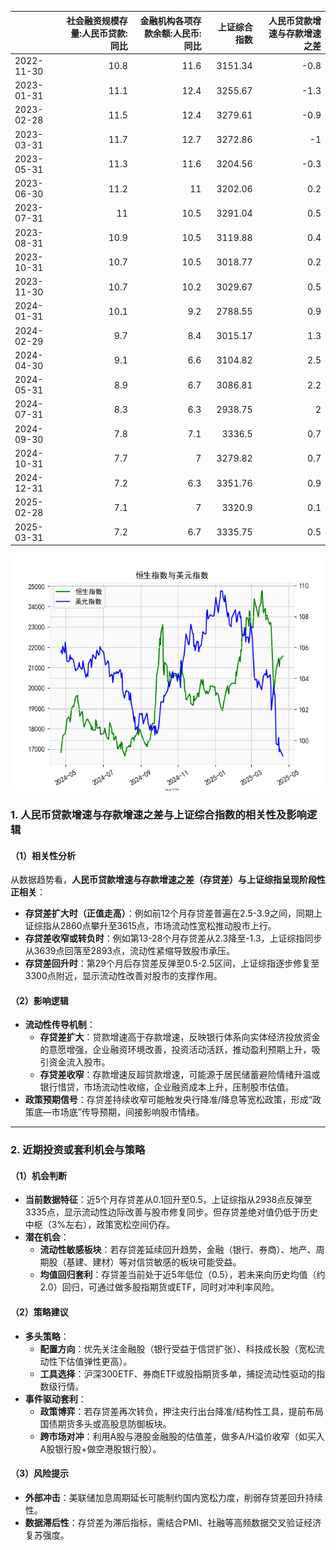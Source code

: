 |            |   社会融资规模存量:人民币贷款:同比 |   金融机构各项存款余额:人民币:同比 |   上证综合指数 |   人民币贷款增速与存款增速之差 |
|:-----------|-----------------------------------:|-----------------------------------:|---------------:|-------------------------------:|
| 2022-11-30 |                               10.8 |                               11.6 |        3151.34 |                           -0.8 |
| 2023-01-31 |                               11.1 |                               12.4 |        3255.67 |                           -1.3 |
| 2023-02-28 |                               11.5 |                               12.4 |        3279.61 |                           -0.9 |
| 2023-03-31 |                               11.7 |                               12.7 |        3272.86 |                           -1   |
| 2023-05-31 |                               11.3 |                               11.6 |        3204.56 |                           -0.3 |
| 2023-06-30 |                               11.2 |                               11   |        3202.06 |                            0.2 |
| 2023-07-31 |                               11   |                               10.5 |        3291.04 |                            0.5 |
| 2023-08-31 |                               10.9 |                               10.5 |        3119.88 |                            0.4 |
| 2023-10-31 |                               10.7 |                               10.5 |        3018.77 |                            0.2 |
| 2023-11-30 |                               10.7 |                               10.2 |        3029.67 |                            0.5 |
| 2024-01-31 |                               10.1 |                                9.2 |        2788.55 |                            0.9 |
| 2024-02-29 |                                9.7 |                                8.4 |        3015.17 |                            1.3 |
| 2024-04-30 |                                9.1 |                                6.6 |        3104.82 |                            2.5 |
| 2024-05-31 |                                8.9 |                                6.7 |        3086.81 |                            2.2 |
| 2024-07-31 |                                8.3 |                                6.3 |        2938.75 |                            2   |
| 2024-09-30 |                                7.8 |                                7.1 |        3336.5  |                            0.7 |
| 2024-10-31 |                                7.7 |                                7   |        3279.82 |                            0.7 |
| 2024-12-31 |                                7.2 |                                6.3 |        3351.76 |                            0.9 |
| 2025-02-28 |                                7.1 |                                7   |        3320.9  |                            0.1 |
| 2025-03-31 |                                7.2 |                                6.7 |        3335.75 |                            0.5 |

![图](RSI_USDX.png)



### 1. 人民币贷款增速与存款增速之差与上证综合指数的相关性及影响逻辑

#### （1）相关性分析
从数据趋势看，**人民币贷款增速与存款增速之差（存贷差）与上证综指呈现阶段性正相关**：
- **存贷差扩大时（正值走高）**：例如前12个月存贷差普遍在2.5-3.9之间，同期上证综指从2860点攀升至3615点，市场流动性宽松推动股市上行。
- **存贷差收窄或转负时**：例如第13-28个月存贷差从2.3降至-1.3，上证综指同步从3639点回落至2893点，流动性紧缩导致股市承压。
- **存贷差回升时**：第29个月后存贷差反弹至0.5-2.5区间，上证综指逐步修复至3300点附近，显示流动性改善对股市的支撑作用。

#### （2）影响逻辑
- **流动性传导机制**：
  - **存贷差扩大**：贷款增速高于存款增速，反映银行体系向实体经济投放资金的意愿增强，企业融资环境改善，投资活动活跃，推动盈利预期上升，吸引资金流入股市。
  - **存贷差收窄**：存款增速反超贷款增速，可能源于居民储蓄避险情绪升温或银行惜贷，市场流动性收缩，企业融资成本上升，压制股市估值。
- **政策预期信号**：存贷差持续收窄可能触发央行降准/降息等宽松政策，形成“政策底—市场底”传导预期，间接影响股市情绪。

---

### 2. 近期投资或套利机会与策略

#### （1）机会判断
- **当前数据特征**：近5个月存贷差从0.1回升至0.5，上证综指从2938点反弹至3335点，显示流动性边际改善与股市修复同步。但存贷差绝对值仍低于历史中枢（3%左右），政策宽松空间仍存。
- **潜在机会**：
  - **流动性敏感板块**：若存贷差延续回升趋势，金融（银行、券商）、地产、周期股（基建、建材）等对信贷敏感的板块可能受益。
  - **均值回归套利**：存贷差当前处于近5年低位（0.5），若未来向历史均值（约2.0）回归，可通过做多股指期货或ETF，同时对冲利率风险。

#### （2）策略建议
- **多头策略**：
  - **配置方向**：优先关注金融股（银行受益于信贷扩张）、科技成长股（宽松流动性下估值弹性更高）。
  - **工具选择**：沪深300ETF、券商ETF或股指期货多单，捕捉流动性驱动的指数级行情。
- **事件驱动套利**：
  - **政策博弈**：若存贷差再次转负，押注央行出台降准/结构性工具，提前布局国债期货多头或高股息防御板块。
  - **跨市场对冲**：利用A股与港股金融股的估值差，做多A/H溢价收窄（如买入A股银行股+做空港股银行股）。

#### （3）风险提示
- **外部冲击**：美联储加息周期延长可能制约国内宽松力度，削弱存贷差回升持续性。
- **数据滞后性**：存贷差为滞后指标，需结合PMI、社融等高频数据交叉验证经济复苏强度。